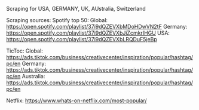 Scraping for USA, GERMANY, UK, AUstralia, Switzerland

Scraping sources:
Spotify top 50: 
Global: https://open.spotify.com/playlist/37i9dQZEVXbMDoHDwVN2tF
Germany: https://open.spotify.com/playlist/37i9dQZEVXbJiZcmkrIHGU
USA: https://open.spotify.com/playlist/37i9dQZEVXbLRQDuF5jeBp

TicToc: 
Global: https://ads.tiktok.com/business/creativecenter/inspiration/popular/hashtag/pc/en
Germany: https://ads.tiktok.com/business/creativecenter/inspiration/popular/hashtag/pc/en
Australia: https://ads.tiktok.com/business/creativecenter/inspiration/popular/hashtag/pc/en

Netflix: 
https://www.whats-on-netflix.com/most-popular/
